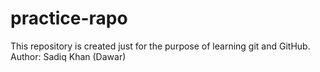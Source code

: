# practice-rapo
This repository is created just for the purpose of learning git and GitHub.
<br>
Author: Sadiq Khan (Dawar)
